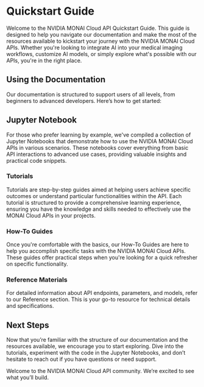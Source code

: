 # Quickstart Guide

Welcome to the NVIDIA MONAI Cloud API Quickstart Guide. This guide is designed to help you navigate our documentation and make the most of the resources available to kickstart your journey with the NVIDIA MONAI Cloud APIs. Whether you're looking to integrate AI into your medical imaging workflows, customize AI models, or simply explore what's possible with our APIs, you're in the right place.

## Using the Documentation

Our documentation is structured to support users of all levels, from beginners to advanced developers. Here’s how to get started:

## Jupyter Notebook

For those who prefer learning by example, we've compiled a collection of Jupyter Notebooks that demonstrate how to use the NVIDIA MONAI Cloud APIs in various scenarios. These notebooks cover everything from basic API interactions to advanced use cases, providing valuable insights and practical code snippets.

### Tutorials

Tutorials are step-by-step guides aimed at helping users achieve specific outcomes or understand particular functionalities within the API. Each tutorial is structured to provide a comprehensive learning experience, ensuring you have the knowledge and skills needed to effectively use the MONAI Cloud APIs in your projects.

### How-To Guides

Once you're comfortable with the basics, our How-To Guides are here to help you accomplish specific tasks with the NVIDIA MONAI Cloud APIs. These guides offer practical steps when you're looking for a quick refresher on specific functionality.

### Reference Materials

For detailed information about API endpoints, parameters, and models, refer to our Reference section. This is your go-to resource for technical details and specifications.

## Next Steps

Now that you’re familiar with the structure of our documentation and the resources available, we encourage you to start exploring. Dive into the tutorials, experiment with the code in the Jupyter Notebooks, and don’t hesitate to reach out if you have questions or need support.

Welcome to the NVIDIA MONAI Cloud API community. We’re excited to see what you’ll build.